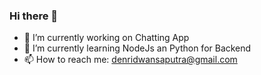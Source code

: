 ### Hi there 👋

- 🔭 I’m currently working on Chatting App
- 🌱 I’m currently learning NodeJs an Python for Backend
- 📫 How to reach me: denridwansaputra@gmail.com
